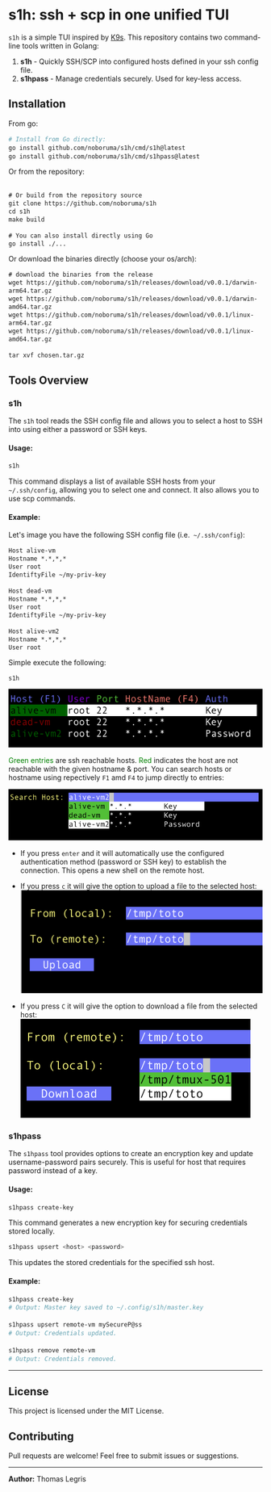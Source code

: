 # s1h: ssh + scp in one unified TUI

`s1h` is a simple TUI inspired by [K9s](https://github.com/derailed/k9s).
This repository contains two command-line tools written in Golang:

1. **s1h** - Quickly SSH/SCP into configured hosts defined in your ssh config file.
2. **s1hpass** - Manage credentials securely. Used for key-less access.

## Installation

From go:
```sh
# Install from Go directly:
go install github.com/noboruma/s1h/cmd/s1h@latest
go install github.com/noboruma/s1h/cmd/s1hpass@latest

```
Or from the repository:
```

# Or build from the repository source
git clone https://github.com/noboruma/s1h
cd s1h
make build

# You can also install directly using Go
go install ./...
```

Or download the binaries directly (choose your os/arch):

```
# download the binaries from the release
wget https://github.com/noboruma/s1h/releases/download/v0.0.1/darwin-arm64.tar.gz
wget https://github.com/noboruma/s1h/releases/download/v0.0.1/darwin-amd64.tar.gz
wget https://github.com/noboruma/s1h/releases/download/v0.0.1/linux-arm64.tar.gz
wget https://github.com/noboruma/s1h/releases/download/v0.0.1/linux-amd64.tar.gz

tar xvf chosen.tar.gz
```

## Tools Overview

### s1h

The `s1h` tool reads the SSH config file and allows you to select a host to SSH into using either a password or SSH keys.

#### Usage:

```sh
s1h
```
This command displays a list of available SSH hosts from your `~/.ssh/config`, allowing you to select one and connect. It also allows you to use scp commands.

#### Example:

Let's image you have the following SSH config file (i.e.` ~/.ssh/config`):
```
Host alive-vm
Hostname *.*,*,*
User root
IdentiftyFile ~/my-priv-key

Host dead-vm
Hostname *.*,*,*
User root
IdentiftyFile ~/my-priv-key

Host alive-vm2
Hostname *.*,*,*
User root
```
Simple execute the following:
```
s1h
```
![main output](.github/assets/main.png)

<span style="color:green">Green entries</span> are ssh reachable hosts. <span style="color:green">Red</span> indicates the host are not reachable with the given hostname & port.
You can search hosts or hostname using repectively `F1` amd `F4` to jump directly to entries:

![main output](.github/assets/search.png)

- If you press `enter` and it will automatically use the configured authentication method (password or SSH key) to establish the connection. This opens a new shell on the remote host.

- If you press `c` it will give the option to upload a file to the selected host:
![main output](.github/assets/upload.png)

- If you press `C` it will give the option to download a file from the selected host:
![main output](.github/assets/download.png)

### s1hpass

The `s1hpass` tool provides options to create an encryption key and update username-password pairs securely. This is useful for host that requires password instead of a key.

#### Usage:

```sh
s1hpass create-key
```
This command generates a new encryption key for securing credentials stored locally.

```sh
s1hpass upsert <host> <password>
```
This updates the stored credentials for the specified ssh host.

#### Example:

```sh
s1hpass create-key
# Output: Master key saved to ~/.config/s1h/master.key

s1hpass upsert remote-vm mySecureP@ss
# Output: Credentials updated.

s1hpass remove remote-vm
# Output: Credentials removed.
```

---

## License

This project is licensed under the MIT License.

## Contributing

Pull requests are welcome! Feel free to submit issues or suggestions.

---

**Author:** Thomas Legris

